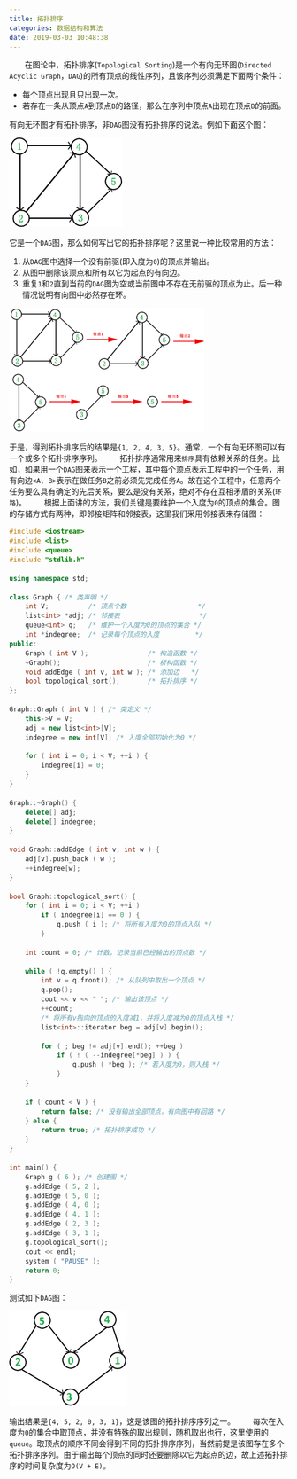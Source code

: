 ```yaml
---
title: 拓扑排序
categories: 数据结构和算法
date: 2019-03-03 10:48:38
---
```

&emsp;&emsp;在图论中，拓扑排序(`Topological Sorting`)是一个有向无环图(`Directed Acyclic Graph`，`DAG`)的所有顶点的线性序列，且该序列必须满足下面两个条件：<!--more-->

- 每个顶点出现且只出现一次。
- 若存在一条从顶点`A`到顶点`B`的路径，那么在序列中顶点`A`出现在顶点`B`的前面。

有向无环图才有拓扑排序，非`DAG`图没有拓扑排序的说法。例如下面这个图：

<img src="./拓扑排序/1.png" height="162" width="206">

它是一个`DAG`图，那么如何写出它的拓扑排序呢？这里说一种比较常用的方法：

1. 从`DAG`图中选择一个没有前驱(即入度为`0`)的顶点并输出。
2. 从图中删除该顶点和所有以它为起点的有向边。
3. 重复`1`和`2`直到当前的`DAG`图为空或当前图中不存在无前驱的顶点为止。后一种情况说明有向图中必然存在环。

<img src="./拓扑排序/2.png" height="224" width="353">

于是，得到拓扑排序后的结果是`{1, 2, 4, 3, 5}`。通常，一个有向无环图可以有一个或多个拓扑排序序列。
&emsp;&emsp;拓扑排序通常用来`排序`具有依赖关系的任务。比如，如果用一个`DAG`图来表示一个工程，其中每个顶点表示工程中的一个任务，用有向边`<A, B>`表示在做任务`B`之前必须先完成任务`A`。故在这个工程中，任意两个任务要么具有确定的先后关系，要么是没有关系，绝对不存在互相矛盾的关系(`环路`)。
&emsp;&emsp;根据上面讲的方法，我们关键是要维护一个入度为`0`的顶点的集合。图的存储方式有两种，即邻接矩阵和邻接表，这里我们采用邻接表来存储图：

``` cpp
#include <iostream>
#include <list>
#include <queue>
#include "stdlib.h"

using namespace std;

class Graph { /* 类声明 */
    int V;          /* 顶点个数                  */
    list<int> *adj; /* 邻接表                    */
    queue<int> q;   /* 维护一个入度为0的顶点的集合 */
    int *indegree;  /* 记录每个顶点的入度         */
public:
    Graph ( int V );               /* 构造函数 */
    ~Graph();                      /* 析构函数 */
    void addEdge ( int v, int w ); /* 添加边   */
    bool topological_sort();       /* 拓扑排序 */
};

Graph::Graph ( int V ) { /* 类定义 */
    this->V = V;
    adj = new list<int>[V];
    indegree = new int[V]; /* 入度全部初始化为0 */

    for ( int i = 0; i < V; ++i ) {
        indegree[i] = 0;
    }
}

Graph::~Graph() {
    delete[] adj;
    delete[] indegree;
}

void Graph::addEdge ( int v, int w ) {
    adj[v].push_back ( w );
    ++indegree[w];
}

bool Graph::topological_sort() {
    for ( int i = 0; i < V; ++i )
        if ( indegree[i] == 0 ) {
            q.push ( i ); /* 将所有入度为0的顶点入队 */
        }

    int count = 0; /* 计数，记录当前已经输出的顶点数 */

    while ( !q.empty() ) {
        int v = q.front(); /* 从队列中取出一个顶点 */
        q.pop();
        cout << v << " "; /* 输出该顶点 */
        ++count;
        /* 将所有v指向的顶点的入度减1，并将入度减为0的顶点入栈 */
        list<int>::iterator beg = adj[v].begin();

        for ( ; beg != adj[v].end(); ++beg )
            if ( ! ( --indegree[*beg] ) ) {
                q.push ( *beg ); /* 若入度为0，则入栈 */
            }
    }

    if ( count < V ) {
        return false; /* 没有输出全部顶点，有向图中有回路 */
    } else {
        return true; /* 拓扑排序成功 */
    }
}

int main() {
    Graph g ( 6 ); /* 创建图 */
    g.addEdge ( 5, 2 );
    g.addEdge ( 5, 0 );
    g.addEdge ( 4, 0 );
    g.addEdge ( 4, 1 );
    g.addEdge ( 2, 3 );
    g.addEdge ( 3, 1 );
    g.topological_sort();
    cout << endl;
    system ( "PAUSE" );
    return 0;
}
```

测试如下`DAG`图：

<img src="./拓扑排序/3.png" height="172" width="213">

输出结果是`{4, 5, 2, 0, 3, 1}`，这是该图的拓扑排序序列之一。
&emsp;&emsp;每次在入度为`0`的集合中取顶点，并没有特殊的取出规则，随机取出也行，这里使用的`queue`。取顶点的顺序不同会得到不同的拓扑排序序列，当然前提是该图存在多个拓扑排序序列。由于输出每个顶点的同时还要删除以它为起点的边，故上述拓扑排序的时间复杂度为`O(V + E)`。
